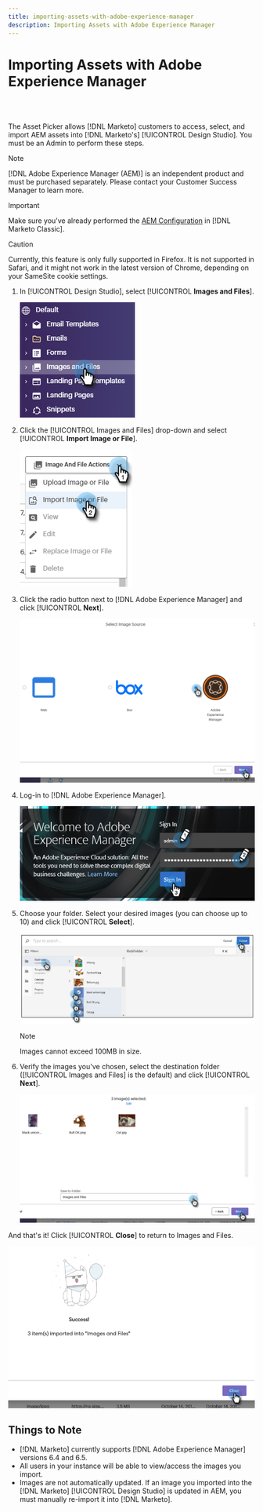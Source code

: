 ```yaml
---
title: importing-assets-with-adobe-experience-manager
description: Importing Assets with Adobe Experience Manager
---
```


# Importing Assets with Adobe Experience Manager

<br>&nbsp;

The Asset Picker allows [!DNL Marketo] customers to access, select, and import AEM assets into [!DNL Marketo's] [!UICONTROL Design Studio]. You must be an Admin to perform these steps.

>[!NOTE]
>[!DNL Adobe Experience Manager (AEM)] is an independent product and must be purchased separately. Please contact your Customer Success Manager to learn more.

>[!IMPORTANT]
>Make sure you've already performed the [AEM Configuration](https://docs.marketo.com/x/FwPLAQ) in [!DNL Marketo Classic].

>[!CAUTION]
>
>Currently, this feature is only fully supported in Firefox. It is not supported in Safari, and it might not work in the latest version of Chrome, depending on your SameSite cookie settings.

1. In [!UICONTROL Design Studio], select [!UICONTROL **Images and Files**].

   ![Image One](/help/sky/assets/design-studio/importing-assets-with-adobe-experience-manager/importing-assets-with-adobe-experience-manager-1.png)

1. Click the [!UICONTROL Images and Files] drop-down and select [!UICONTROL **Import Image or File**].

   ![Image Two](/help/sky/assets/design-studio/importing-assets-with-adobe-experience-manager/importing-assets-with-adobe-experience-manager-2.png)

1. Click the radio button next to [!DNL Adobe Experience Manager] and click [!UICONTROL **Next**].

   ![Image Three](/help/sky/assets/design-studio/importing-assets-with-adobe-experience-manager/importing-assets-with-adobe-experience-manager-3.png)

1. Log-in to [!DNL Adobe Experience Manager].

   ![Image Four](/help/sky/assets/design-studio/importing-assets-with-adobe-experience-manager/importing-assets-with-adobe-experience-manager-4.png)

1. Choose your folder. Select your desired images (you can choose up to 10) and click [!UICONTROL **Select**].

   ![Image Five](/help/sky/assets/design-studio/importing-assets-with-adobe-experience-manager/importing-assets-with-adobe-experience-manager-5.png)

   >[!NOTE]
   >
   >Images cannot exceed 100MB in size.

1. Verify the images you've chosen, select the destination folder ([!UICONTROL Images and Files] is the default) and click [!UICONTROL **Next**].

   ![Image Six](/help/sky/assets/design-studio/importing-assets-with-adobe-experience-manager/importing-assets-with-adobe-experience-manager-6.png)

And that's it! Click [!UICONTROL **Close**] to return to Images and Files.

   ![Image Seven](/help/sky/assets/design-studio/importing-assets-with-adobe-experience-manager/importing-assets-with-adobe-experience-manager-7.png)

## Things to Note

* [!DNL Marketo] currently supports [!DNL Adobe Experience Manager] versions 6.4 and 6.5.
* All users in your instance will be able to view/access the images you import.
* Images are not automatically updated. If an image you imported into the [!DNL Marketo] [!UICONTROL Design Studio] is updated in AEM, you must manually re-import it into [!DNL Marketo].
